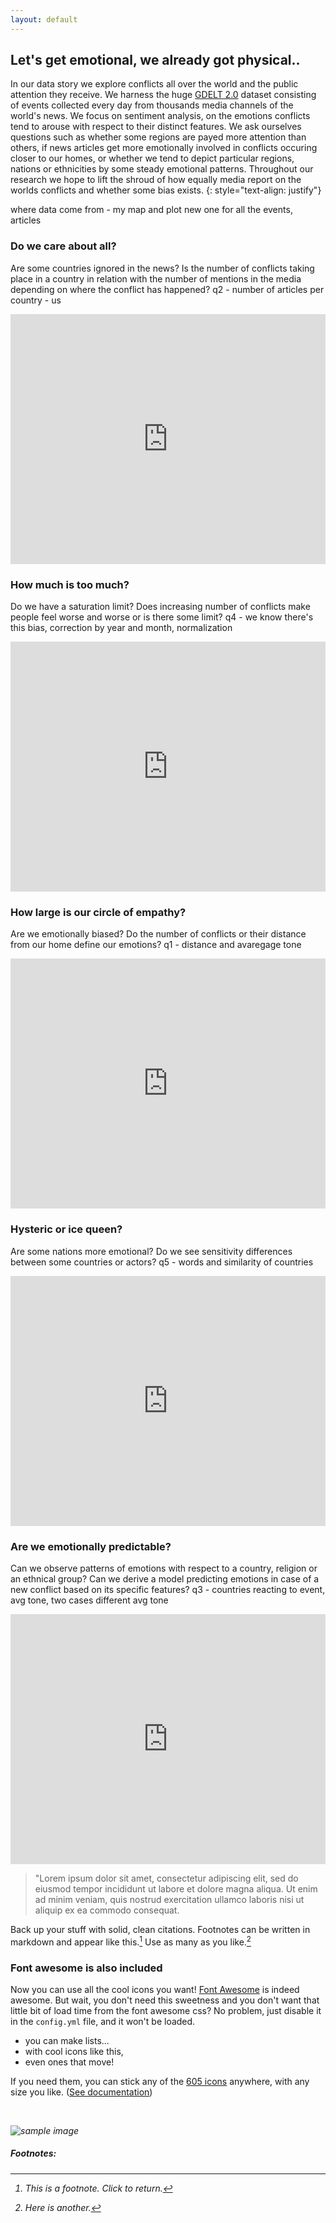 ```yaml
---
layout: default
---
```


## Let's get emotional, we already got physical..

In our data story we explore conflicts all over the world and the public attention they receive. We harness the huge [GDELT 2.0](https://www.gdeltproject.org/) dataset consisting of events collected every day from thousands media channels of the world's news. We focus on sentiment analysis, on the emotions conflicts tend to arouse with respect to their distinct features. We ask ourselves questions such as whether some regions are payed more attention than others, if news articles get more emotionally involved in conflicts occuring closer to our homes, or whether we tend to depict particular regions, nations or ethnicities by some steady emotional patterns. Throughout our research we hope to lift the shroud of how equally media report on the worlds conflicts and whether some bias exists.
{: style="text-align: justify"}


where data come from - my map and plot new one for all the events, articles



### Do we care about all?
Are some countries ignored in the news? Is the number of conflicts taking place in a country in relation with the number of mentions in the media depending on where the conflict has happened?
q2 - number of articles per country - us
<iframe src="https://matterhorn-ada.github.io/us2.html" width="100%" height="400px" frameBorder="0"></iframe>


### How much is too much?
Do we have a saturation limit? Does increasing number of conflicts make people feel worse and worse or is there some limit?
q4 - we know there's this bias, correction by year and month, normalization
<iframe src="https://matterhorn-ada.github.io/us2.html" width="100%" height="400px" frameBorder="0"></iframe>


### How large is our circle of empathy?
Are we emotionally biased? Do the number of conflicts or their distance from our home define our emotions? 
q1 - distance and avaregage tone
<iframe src="https://matterhorn-ada.github.io/us2.html" width="100%" height="400px" frameBorder="0"></iframe>


### Hysteric or ice queen?
Are some nations more emotional? Do we see sensitivity differences between some countries or actors?
q5 - words and similarity of countries
<iframe src="https://matterhorn-ada.github.io/us2.html" width="100%" height="400px" frameBorder="0"></iframe>


### Are we emotionally predictable?
Can we observe patterns of emotions with respect to a country, religion or an ethnical group? Can we derive a model predicting emotions in case of a new conflict based on its specific features?
q3 - countries reacting to event, avg tone, two cases different avg tone
<iframe src="https://matterhorn-ada.github.io/us2.html" width="100%" height="400px" frameBorder="0"></iframe>

















> "Lorem ipsum dolor sit amet, consectetur adipiscing elit, sed do eiusmod tempor incididunt ut labore et dolore magna aliqua. Ut enim ad minim veniam, quis nostrud exercitation ullamco laboris nisi ut aliquip ex ea commodo consequat.

Back up your stuff with solid, clean citations. Footnotes can be written in markdown and appear like this.[^1] Use as many as you like.[^2]

### Font awesome is also included

<i class="fa fa-quote-left fa-3x fa-pull-left fa-border"></i> Now you can use all the cool icons you want! [Font Awesome](http://fontawesome.io) is indeed awesome. But wait, you don't need this sweetness and you don't want that little bit of load time from the font awesome css? No problem, just disable it in the `config.yml` file, and it won't be loaded.

<ul class="fa-ul">
  <li><i class="fa-li fa fa-check-square"></i>you can make lists...</li>
  <li><i class="fa-li fa fa-check-square-o"></i>with cool icons like this,</li>
  <li><i class="fa-li fa fa-spinner fa-spin"></i>even ones that move!</li>
</ul>

If you need them, you can stick any of the [605 icons](http://fontawesome.io/icons/) anywhere, with any size you like. ([See documentation](http://fontawesome.io/examples/))

<i class="fa fa-building"></i>&nbsp;&nbsp;<i class="fa fa-bus fa-lg"></i>&nbsp;&nbsp;<i class="fa fa-cube fa-2x"></i>&nbsp;&nbsp;<i class="fa fa-paper-plane fa-3x"></i>&nbsp;&nbsp;<i class="fa fa-camera-retro fa-4x">

<img src="images/hello.svg" alt="sample image">

##### Footnotes:

[^1]: This is a footnote. Click to return.

[^2]: Here is another.
